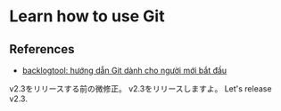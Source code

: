 # Learn how to use Git

## References

- [backlogtool: hướng dẫn Git dành cho người mới bắt đầu](http://backlogtool.com/git-guide/vn/)

v2.3をリリースする前の微修正。
v2.3をリリースしますよ。
Let's release v2.3.
